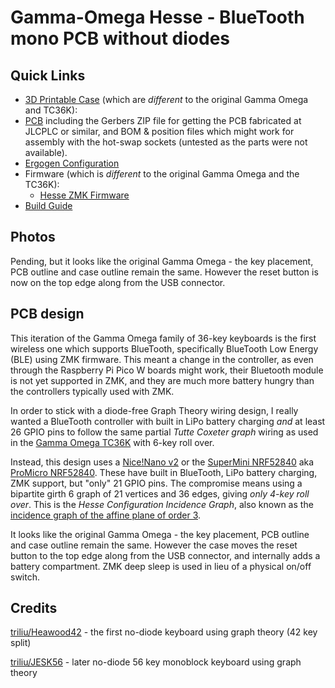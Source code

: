 # Gamma-Omega Hesse - BlueTooth mono PCB without diodes

## Quick Links
- [3D Printable Case](cases/) (which are *different* to the original Gamma Omega and TC36K):
- [PCB](pcb/) including the Gerbers ZIP file for getting the PCB fabricated at JLCPLC or similar,
  and BOM & position files which might work for assembly with the hot-swap sockets (untested as the
  parts were not available).
- [Ergogen Configuration](ergogen/README.md) 
- Firmware (which is *different* to the original Gamma Omega and the TC36K):
    - [Hesse ZMK Firmware](https://github.com/peterjc/zmk-keyboard-graph-theory/tree/main/boards/shields/hesse)
- [Build Guide](BUILD_GUIDE.md)

## Photos

Pending, but it looks like the original Gamma Omega - the key placement, PCB outline
and case outline remain the same. However the reset button is now on the top edge along
from the USB connector.

## PCB design

This iteration of the Gamma Omega family of 36-key keyboards is the first wireless one
which supports BlueTooth, specifically BlueTooth Low Energy (BLE) using ZMK firmware.
This meant a change in the controller, as even through the Raspberry Pi Pico W boards
might work, their Bluetooth module is not yet supported in ZMK, and they are much more
battery hungry than the controllers typically used with ZMK.

In order to stick with a diode-free Graph Theory wiring design, I really wanted a
BlueTooth controller with built in LiPo battery charging *and* at least 26 GPIO pins
to follow the same partial *Tutte Coxeter graph* wiring as used in the
[Gamma Omega TC36K](../tc36k/README.md) with 6-key roll over.

Instead, this design uses a [Nice!Nano v2](https://nicekeyboards.com/nice-nano)
or the [SuperMini NRF52840](https://kriscables.com/supermini-nrf52840/) aka
[ProMicro NRF52840](https://www.nologo.tech/product/otherboard/NRF52840.html).
These have built in BlueTooth, LiPo battery charging, ZMK support, but "only"
21 GPIO pins. The compromise means using a bipartite girth 6 graph of 21
vertices and 36 edges, giving *only 4-key roll over*. This is the *Hesse
Configuration Incidence Graph*, also known as the [incidence graph of the
affine plane of order 3](https://houseofgraphs.org/graphs/44164).

It looks like the original Gamma Omega - the key placement, PCB outline and
case outline remain the same. However the case moves the reset button to the
top edge along from the USB connector, and internally adds a battery
compartment. ZMK deep sleep is used in lieu of a physical on/off switch.

## Credits

[triliu/Heawood42](https://github.com/triliu/Heawood42) - the first no-diode keyboard using graph theory (42 key split)

[triliu/JESK56](https://github.com/triliu/JESK56) - later no-diode 56 key monoblock keyboard using graph theory
